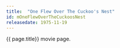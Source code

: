 ```yaml
---
title:  "One Flew Over The Cuckoo's Nest"
id: mOneFlewOverTheCuckoosNest
releasedate: 1975-11-19
---
```

{{ page.title}} movie page.